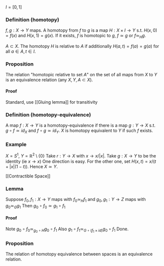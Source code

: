 $I=[0,1]$
### Definition (homotopy)
$f,g:X\to Y$ maps. A homotopy from $f$ to $g$ is a map $H:X\times I\to Y$ s.t. $H(x,0)=f(x)$ and $H(x,1)=g(x)$. If it exists, $f$ is homotopic to $g$, $f\simeq g$ or $f\simeq_H g$. 

$A\subset X$. The homotopy $H$ is relative to $A$ if additionally $H(a,t)=f(a)=g(a)$ for all $a\in A, t\in I$.

### Proposition
The relation "homotopic relative to set $A$" on the set of all maps from $X$ to $Y$ is an equivalence relation (any $X,Y,A\subset X$).
#### Proof
Standard, use [[Gluing lemma]] for transitivity

### Definition (homotopy-equivalence)
A map $f:X\to Y$ is a homotopy-equivalence if there is a map $g:Y\to X$ s.t. $g\circ f\simeq id_{X}$ and $f\circ g \simeq id_Y$. 
$X$ is homotopy equivalent to $Y$ if such $f$ exists.

### Example
$X=S^1$, $Y=\mathbb R^2\setminus\{0\}$
Take $r:Y\to X$ with $x\to x/|x|$. 
Take $g:X\to Y$ to be the identity (ie $x\to x$)
One direction is easy.
For the other one, set $H(x,t)=x/(t+|x|(1-t))$. 
Hence $X\simeq Y$.

[[Contractible Space]]

### Lemma
Suppose $f_0, f_1: X\to Y$ maps with $f_0\simeq_H f_1$ and $g_0,g_1:Y\to Z$ maps with $g_0\simeq_Gg_1$ 
Then $g_0\circ f_0\simeq g_1\circ f_1$
#### Proof
Note $g_0\circ f_0\simeq_{g_0\circ H} g_0 \circ f_1$
Also $g_1\circ f_1\simeq_{G\circ(f_1\times id)}g_0\circ f_1$
Done.

### Proposition
The relation of homotopy equivalence between spaces is an equivalence relation.